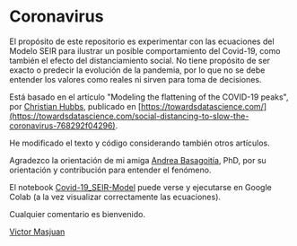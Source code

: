 # Coronavirus

El propósito de este repositorio es experimentar con las ecuaciones del Modelo SEIR para ilustrar un posible comportamiento del Covid-19, como también el efecto del distanciamiento social. No tiene propósito de ser exacto o predecir la evolución de la pandemia, por lo que no se debe entender los valores como reales ni sirven para toma de decisiones.

Está basado en el artículo "Modeling the flattening of the COVID-19 peaks", por [Christian Hubbs](https://towardsdatascience.com/@christiandhubbs), publicado en [https://towardsdatascience.com/](https://towardsdatascience.com/social-distancing-to-slow-the-coronavirus-768292f04296).

He modificado el texto y código considerando también otros artículos.

Agradezco la orientación de mi amiga [Andrea Basagoitía](https://www.linkedin.com/in/abasagoitia/), PhD, por su orientación y contribución para entender el fenómeno.

El notebook [Covid-19_SEIR-Model](https://github.com/vmasjuan/covid-19/blob/master/Covid_19_SEIR_Model.ipynb) puede verse y ejecutarse en Google Colab (a la vez visualizar correctamente las ecuaciones).

Cualquier comentario es bienvenido.

[Victor Masjuan](https://www.linkedin.com/in/victormasjuan/)
